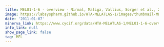 ```yaml
---
title: MEL01-1-6 - overview - Nirmal, Maliga, Vallius, Sorger et al., 2021
image: https://labsyspharm.github.io/HTA-MELATLAS-1/images/thumbnail-MEL01-1-6-overview.jpg
date: '2011-01-07'
minerva_link: https://www.cycif.org/data/HTA-MELATLAS-1/MEL01-1-6-overview
info_link: null
show_page_link: false
tag: MEL
---
```

